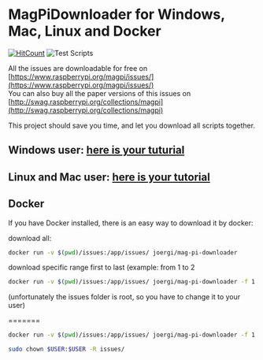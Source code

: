 # MagPiDownloader for Windows, Mac, Linux and Docker

[![HitCount](http://hits.dwyl.com/joergi/MagPiDownloader.svg)](http://hits.dwyl.com/joergi/MagPiDownloader) ![Test Scripts](https://github.com/joergi/MagPiDownloader/workflows/Test%20Scripts/badge.svg)

All the issues are downloadable for free on [https://www.raspberrypi.org/magpi/issues/](https://www.raspberrypi.org/magpi/issues/)  
You can also buy all the paper versions of this issues on [http://swag.raspberrypi.org/collections/magpi](http://swag.raspberrypi.org/collections/magpi)

This project should save you time, and let you download all scripts together.

## Windows user: [here is your tuturial](windows/)

## Linux and Mac user: [here is your tutorial](linux_mac/)

## Docker

If you have Docker installed, there is an easy way to download it by docker:  

download all:  

```bash
docker run -v $(pwd)/issues:/app/issues/ joergi/mag-pi-downloader
```

download specific range first to last (example: from 1 to 2

```bash
docker run -v $(pwd)/issues:/app/issues/ joergi/mag-pi-downloader -f 1 -l 2
```


(unfortunately the issues folder is root, so you have to change it to your user)

=======

```bash
docker run -v $(pwd)/issues:/app/issues/ joergi/mag-pi-downloader -f 1 -l 2
```


```bash
sudo chown $USER:$USER -R issues/
```
